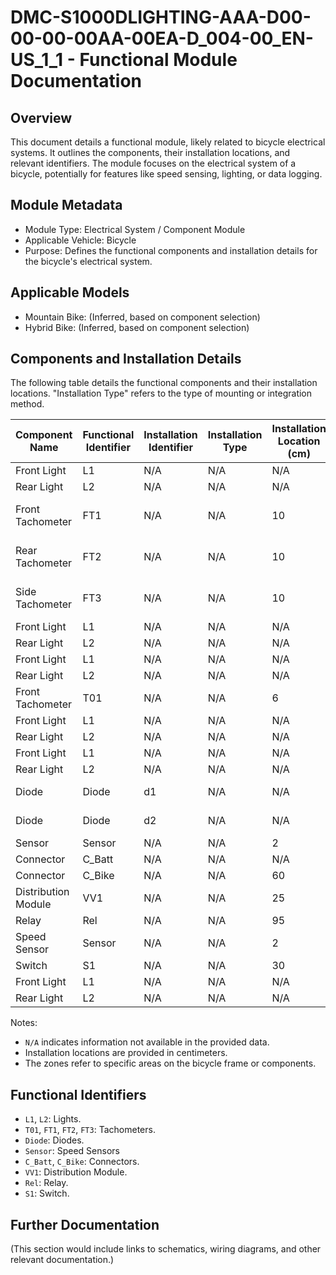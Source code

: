 # DMC-S1000DLIGHTING-AAA-D00-00-00-00AA-00EA-D_004-00_EN-US_1_1 - Functional Module Documentation

## Overview

This document details a functional module, likely related to bicycle electrical systems. It outlines the components, their installation locations, and relevant identifiers. The module focuses on the electrical system of a bicycle, potentially for features like speed sensing, lighting, or data logging.

## Module Metadata

* Module Type: Electrical System / Component Module
* Applicable Vehicle: Bicycle
* Purpose: Defines the functional components and installation details for the bicycle's electrical system.

## Applicable Models

* Mountain Bike: (Inferred, based on component selection)
* Hybrid Bike: (Inferred, based on component selection)

## Components and Installation Details

The following table details the functional components and their installation locations. "Installation Type" refers to the type of mounting or integration method.

| Component Name | Functional Identifier | Installation Identifier | Installation Type | Installation Location (cm) | Notes |
|---|---|---|---|---|---|
| Front Light | L1 | N/A | N/A | N/A | N/A |
| Rear Light | L2 | N/A | N/A | N/A | N/A |
| Front Tachometer | FT1 | N/A | N/A | 10 | GT-002-WD |
| Rear Tachometer | FT2 | N/A | N/A | 10 | GT-004-WD |
| Side Tachometer | FT3 | N/A | N/A | 10 | GT-004-WD |
| Front Light | L1 | N/A | N/A | N/A | N/A |
| Rear Light | L2 | N/A | N/A | N/A | N/A |
| Front Light | L1 | N/A | N/A | N/A | N/A |
| Rear Light | L2 | N/A | N/A | N/A | N/A |
| Front Tachometer | T01 | N/A | N/A | 6 |  |
| Front Light | L1 | N/A | N/A | N/A | N/A |
| Rear Light | L2 | N/A | N/A | N/A | N/A |
| Front Light | L1 | N/A | N/A | N/A | N/A |
| Rear Light | L2 | N/A | N/A | N/A | N/A |
| Diode | Diode | d1 | N/A | N/A | Zone 100 |
| Diode | Diode | d2 | N/A | N/A | Zone 300 |
| Sensor | Sensor | N/A | N/A | 2 |  |
| Connector | C_Batt | N/A | N/A | N/A | Sealed |
| Connector | C_Bike | N/A | N/A | 60 |  |
| Distribution Module | VV1 | N/A | N/A | 25 |  |
| Relay | Rel | N/A | N/A | 95 |  |
| Speed Sensor | Sensor | N/A | N/A | 2 |  |
| Switch | S1 | N/A | N/A | 30 |  |
| Front Light | L1 | N/A | N/A | N/A | N/A |
| Rear Light | L2 | N/A | N/A | N/A | N/A |

Notes:
* `N/A` indicates information not available in the provided data.
* Installation locations are provided in centimeters.
* The zones refer to specific areas on the bicycle frame or components.

## Functional Identifiers

* `L1`, `L2`: Lights.
* `T01`, `FT1`, `FT2`, `FT3`: Tachometers.
* `Diode`: Diodes.
* `Sensor`: Speed Sensors
* `C_Batt`, `C_Bike`: Connectors.
* `VV1`: Distribution Module.
* `Rel`: Relay.
* `S1`: Switch.

## Further Documentation

(This section would include links to schematics, wiring diagrams, and other relevant documentation.)